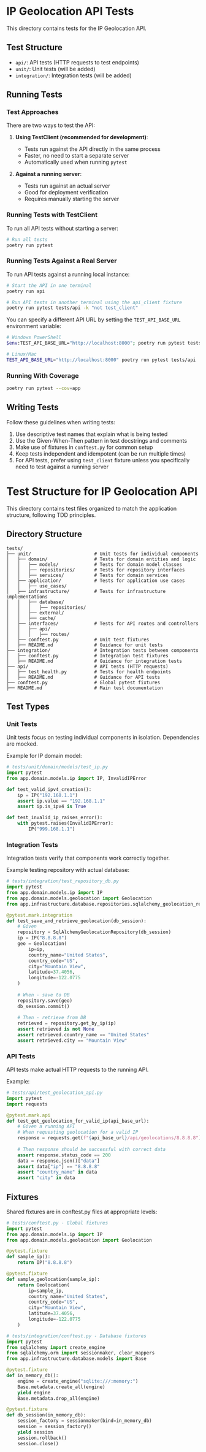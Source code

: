 # IP Geolocation API Tests

This directory contains tests for the IP Geolocation API.

## Test Structure

- `api/`: API tests (HTTP requests to test endpoints)
- `unit/`: Unit tests (will be added)
- `integration/`: Integration tests (will be added)

## Running Tests

### Test Approaches

There are two ways to test the API:

1. **Using TestClient (recommended for development)**: 
   - Tests run against the API directly in the same process
   - Faster, no need to start a separate server
   - Automatically used when running `pytest`

2. **Against a running server**:
   - Tests run against an actual server
   - Good for deployment verification
   - Requires manually starting the server

### Running Tests with TestClient

To run all API tests without starting a server:

```bash
# Run all tests
poetry run pytest
```

### Running Tests Against a Real Server

To run API tests against a running local instance:

```bash
# Start the API in one terminal
poetry run api

# Run API tests in another terminal using the api_client fixture
poetry run pytest tests/api -k "not test_client"
```

You can specify a different API URL by setting the `TEST_API_BASE_URL` environment variable:

```bash
# Windows PowerShell
$env:TEST_API_BASE_URL="http://localhost:8000"; poetry run pytest tests/api

# Linux/Mac
TEST_API_BASE_URL="http://localhost:8000" poetry run pytest tests/api
```

### Running With Coverage

```bash
poetry run pytest --cov=app
```

## Writing Tests

Follow these guidelines when writing tests:

1. Use descriptive test names that explain what is being tested
2. Use the Given-When-Then pattern in test docstrings and comments
3. Make use of fixtures in `conftest.py` for common setup
4. Keep tests independent and idempotent (can be run multiple times)
5. For API tests, prefer using `test_client` fixture unless you specifically need to test against a running server

# Test Structure for IP Geolocation API

This directory contains test files organized to match the application structure, following TDD principles.

## Directory Structure

```
tests/
├── unit/                       # Unit tests for individual components
│   ├── domain/                 # Tests for domain entities and logic
│   │   ├── models/             # Tests for domain model classes
│   │   ├── repositories/       # Tests for repository interfaces
│   │   ├── services/           # Tests for domain services
│   ├── application/            # Tests for application use cases
│   │   ├── use_cases/
│   ├── infrastructure/         # Tests for infrastructure implementations
│   │   ├── database/
│   │   │   ├── repositories/
│   │   ├── external/
│   │   ├── cache/
│   ├── interfaces/             # Tests for API routes and controllers
│   │   ├── api/
│   │   │   ├── routes/
│   ├── conftest.py             # Unit test fixtures
│   ├── README.md               # Guidance for unit tests
├── integration/                # Integration tests between components
│   ├── conftest.py             # Integration test fixtures
│   ├── README.md               # Guidance for integration tests
├── api/                        # API tests (HTTP requests)
│   ├── test_health.py          # Tests for health endpoints
│   ├── README.md               # Guidance for API tests
├── conftest.py                 # Global pytest fixtures
├── README.md                   # Main test documentation
```

## Test Types

### Unit Tests

Unit tests focus on testing individual components in isolation. Dependencies are mocked.

Example for IP domain model:
```python
# tests/unit/domain/models/test_ip.py
import pytest
from app.domain.models.ip import IP, InvalidIPError

def test_valid_ipv4_creation():
    ip = IP("192.168.1.1")
    assert ip.value == "192.168.1.1"
    assert ip.is_ipv4 is True

def test_invalid_ip_raises_error():
    with pytest.raises(InvalidIPError):
        IP("999.168.1.1")
```

### Integration Tests

Integration tests verify that components work correctly together.

Example testing repository with actual database:
```python
# tests/integration/test_repository_db.py
import pytest
from app.domain.models.ip import IP
from app.domain.models.geolocation import Geolocation
from app.infrastructure.database.repositories.sqlalchemy_geolocation_repository import SqlAlchemyGeolocationRepository

@pytest.mark.integration
def test_save_and_retrieve_geolocation(db_session):
    # Given
    repository = SqlAlchemyGeolocationRepository(db_session)
    ip = IP("8.8.8.8")
    geo = Geolocation(
        ip=ip,
        country_name="United States",
        country_code="US",
        city="Mountain View",
        latitude=37.4056,
        longitude=-122.0775
    )
    
    # When - save to DB
    repository.save(geo)
    db_session.commit()
    
    # Then - retrieve from DB
    retrieved = repository.get_by_ip(ip)
    assert retrieved is not None
    assert retrieved.country_name == "United States"
    assert retrieved.city == "Mountain View"
```

### API Tests

API tests make actual HTTP requests to the running API.

Example:
```python
# tests/api/test_geolocation_api.py
import pytest
import requests

@pytest.mark.api
def test_get_geolocation_for_valid_ip(api_base_url):
    # Given a running API
    # When requesting geolocation for a valid IP
    response = requests.get(f"{api_base_url}/api/geolocations/8.8.8.8")
    
    # Then response should be successful with correct data
    assert response.status_code == 200
    data = response.json()["data"]
    assert data["ip"] == "8.8.8.8"
    assert "country_name" in data
    assert "city" in data
```

## Fixtures

Shared fixtures are in conftest.py files at appropriate levels:

```python
# tests/conftest.py - Global fixtures
import pytest
from app.domain.models.ip import IP
from app.domain.models.geolocation import Geolocation

@pytest.fixture
def sample_ip():
    return IP("8.8.8.8")

@pytest.fixture
def sample_geolocation(sample_ip):
    return Geolocation(
        ip=sample_ip,
        country_name="United States",
        country_code="US",
        city="Mountain View",
        latitude=37.4056,
        longitude=-122.0775
    )
```

```python
# tests/integration/conftest.py - Database fixtures
import pytest
from sqlalchemy import create_engine
from sqlalchemy.orm import sessionmaker, clear_mappers
from app.infrastructure.database.models import Base

@pytest.fixture
def in_memory_db():
    engine = create_engine("sqlite:///:memory:")
    Base.metadata.create_all(engine)
    yield engine
    Base.metadata.drop_all(engine)

@pytest.fixture
def db_session(in_memory_db):
    session_factory = sessionmaker(bind=in_memory_db)
    session = session_factory()
    yield session
    session.rollback()
    session.close()
```
